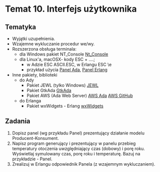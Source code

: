 # Temat 10. Interfejs użytkownika
## Tematyka
* Wyjątki uzupełnienia.
* Wzajemne wykluczanie procedur we/wy.
* Rozszerzona obsługa terminala:
    * dla Windows pakiet NT_Console [Nt_Console](http://home.agh.edu.pl/jpi/download/ada/nt_con03.zip)
    * dla Linux'a, macOSX- kody ESC + ….;
        * w Adzie ESC ASCII.ESC, w Erlangu ESC \e
        * przykład użycia [Panel Ada](http://home.agh.edu.pl/~jpi/download/ada/KursAdaPanel.zip), [Panel Erlang](http://home.agh.edu.pl/~jpi/download/erlang/KursErlangPanel.zip)
* Inne pakiety, biblioteki
    * do Ady
        * Pakiet JEWL (tylko Windows) [JEWL](http://home.agh.edu.pl/~jpi/jewl_pl/index.htm)
        * Pakiet GtkAda [GtkAda](https://www.adacore.com/gtkada)
        * Pakiet AWS (Ada Web Server) [AWS Ada](https://www.adacore.com/gnatpro/toolsuite/ada-web-server) [AWS GitHub](https://github.com/AdaCore/aws)
    * do Erlanga
        * Pakiet wxWidgets - Erlang [wxWidgets](http://erlang.org/doc/apps/wx/chapter.html)

## Zadania
1. Dopisz panel (wg przykładu Panel) prezentujący działanie modelu Producent-Konsument.
2. Napisz program generujący i prezentujący w panelu przebieg temperatury otoczenia uwzględniający czas (dobowy) i porę roku. Wyświetlaj symulowany czas, porę roku i temperaturę. Bazuj na przykładzie - Panel.
3. Zrealizuj w Erlangu odpowiednik Panela (z wzajemnym wykluczaniem).